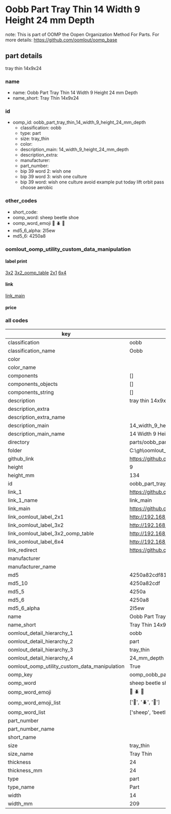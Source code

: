 # Oobb Part Tray Thin 14 Width 9 Height 24 mm Depth  

note: This is part of OOMP the Oopen Organization Method For Parts. For more details: https://github.com/oomlout/oomp_base

##  part details
  



tray thin 14x9x24



### name
* name: Oobb Part Tray Thin 14 Width 9 Height 24 mm Depth
* name_short: Tray Thin 14x9x24 
### id
* oomp_id: oobb_part_tray_thin_14_width_9_height_24_mm_depth
  * classification: oobb
  * type: part
  * size: tray_thin
  * color: 
  * description_main: 14_width_9_height_24_mm_depth
  * description_extra: 
  * manufacturer: 
  * part_number: 
  * bip 39 word 2: wish one
  * bip 39 word 3: wish one culture
  * bip 39 word: wish one culture avoid example put today lift orbit pass choose aerobic

### other_codes
* short_code: 
* oomp_word: sheep beetle shoe
* oomp_word_emoji :sheep: :beetle: :shoe:
* md5_6_alpha: 2l5ew
* md5_6: 4250a8






### oomlout_oomp_utility_custom_data_manipulation
#### label print
[3x2](http://192.168.1.245:1112/?label=oomp%202l5ew)
[3x2_oomp_table](http://192.168.1.108:1112/?label=oomp%202l5ew)
[2x1](http://192.168.1.242:1112/?label=oomp%202l5ew)
[6x4](http://192.168.1.55:1112/?label=oomp%202l5ew)    

#### link

[link_main](https://github.com/oomlout/oomlout_oobb_version_4_generated_parts/tree/main/navigation_oomp/oobb/part/tray_thin/14_width_9_height_24_mm_depth/part)                              

#### price







### all codes 
| key | value |  
| --- | --- |  
| classification | oobb |  
| classification_name | Oobb |  
| color |  |  
| color_name |  |  
| components | [] |  
| components_objects | [] |  
| components_string | [] |  
| description | tray thin 14x9x24 |  
| description_extra |  |  
| description_extra_name |  |  
| description_main | 14_width_9_height_24_mm_depth |  
| description_main_name | 14 Width 9 Height 24 mm Depth |  
| directory | parts/oobb_part_tray_thin_14_width_9_height_24_mm_depth |  
| folder | C:\gh\oomlout_oobb_version_4_generated_parts\parts\oobb_part_tray_thin_14_width_9_height_24_mm_depth |  
| github_link | https://github.com/oomlout/oomlout_oomp_part_src/tree/main/parts/oobb_part_tray_thin_14_width_9_height_24_mm_depth |  
| height | 9 |  
| height_mm | 134 |  
| id | oobb_part_tray_thin_14_width_9_height_24_mm_depth |  
| link_1 | https://github.com/oomlout/oomlout_oobb_version_4_generated_parts/tree/main/navigation_oomp/oobb/part/tray_thin/14_width_9_height_24_mm_depth/part |  
| link_1_name | link_main |  
| link_main | https://github.com/oomlout/oomlout_oobb_version_4_generated_parts/tree/main/navigation_oomp/oobb/part/tray_thin/14_width_9_height_24_mm_depth/part |  
| link_oomlout_label_2x1 | http://192.168.1.242:1112/?label=oomp%202l5ew |  
| link_oomlout_label_3x2 | http://192.168.1.245:1112/?label=oomp%202l5ew |  
| link_oomlout_label_3x2_oomp_table | http://192.168.1.108:1112/?label=oomp%202l5ew |  
| link_oomlout_label_6x4 | http://192.168.1.55:1112/?label=oomp%202l5ew |  
| link_redirect | https://github.com/oomlout/oomlout_oobb_version_4_generated_parts/tree/main/parts/oobb_tray_thin_14_09_24 |  
| manufacturer |  |  
| manufacturer_name |  |  
| md5 | 4250a82cdf817c6abb2731006b26afe4 |  
| md5_10 | 4250a82cdf |  
| md5_5 | 4250a |  
| md5_6 | 4250a8 |  
| md5_6_alpha | 2l5ew |  
| name | Oobb Part Tray Thin 14 Width 9 Height 24 mm Depth |  
| name_short | Tray Thin 14x9x24  |  
| oomlout_detail_hierarchy_1 | oobb |  
| oomlout_detail_hierarchy_2 | part |  
| oomlout_detail_hierarchy_3 | tray_thin |  
| oomlout_detail_hierarchy_4 | 24_mm_depth |  
| oomlout_oomp_utility_custom_data_manipulation | True |  
| oomp_key | oomp_oobb_part_tray_thin_14_width_9_height_24_mm_depth |  
| oomp_word | sheep beetle shoe |  
| oomp_word_emoji | :sheep: :beetle: :shoe: |  
| oomp_word_emoji_list | [':sheep:', ':beetle:', ':shoe:'] |  
| oomp_word_list | ['sheep', 'beetle', 'shoe'] |  
| part_number |  |  
| part_number_name |  |  
| short_name |  |  
| size | tray_thin |  
| size_name | Tray Thin |  
| thickness | 24 |  
| thickness_mm | 24 |  
| type | part |  
| type_name | Part |  
| width | 14 |  
| width_mm | 209 |  
